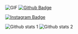 ![GIF](Meram-Belediyesi-DonationSite.gif)
[![Github Badge](https://img.shields.io/badge/-Github-000?style=quare&labelColor=000&logo=Github&logoColor=white)](https://github.com/odenmehmet/)

[![Instagram Badge](https://img.shields.io/badge/-Instagram-C13584?style=flat-quare&labelColor=C13584&logo=instagram&logoColor=white&link=link)](link)

![Github stats 1](https://github-readme-stats.vercel.app/api?username=kullanıcıadınız&show_icons=true&theme=gradient) 
![Github stats 2](https://github-readme-stats.vercel.app/api?username=kullanıcıadınız&show_icons=true&theme=radical)

